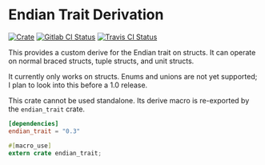 # Endian Trait Derivation

[![Crate][crate_svg]][crate]
[![Gitlab CI Status][gitlab_svg]][gitlab]
[![Travis CI Status][travis_svg]][travis]

This provides a custom derive for the Endian trait on structs. It can operate on
normal braced structs, tuple structs, and unit structs.

It currently only works on structs. Enums and unions are not yet supported; I
plan to look into this before a 1.0 release.

This crate cannot be used standalone. Its derive macro is re-exported by the
`endian_trait` crate.

```toml
[dependencies]
endian_trait = "0.3"
```

```rust
#[macro_use]
extern crate endian_trait;
```

[crate]: https://crates.io/crates/endian_trait_derive
[crate_svg]: https://img.shields.io/crates/v/endian_trait_derive.svg
[gitlab]: https://gitlab.com/myrrlyn/endian_trait
[gitlab_svg]: https://gitlab.com/myrrlyn/endian_trait/badges/master/build.svg
[travis]: https://travis-ci.org/myrrlyn/endian_trait
[travis_svg]: https://travis-ci.org/myrrlyn/endian_trait.svg?branch=master
